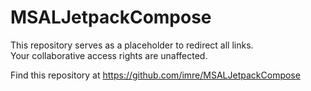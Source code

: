 # MSALJetpackCompose

This repository serves as a placeholder to redirect all links.  
Your collaborative access rights are unaffected.  

Find this repository at https://github.com/imre/MSALJetpackCompose
